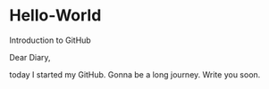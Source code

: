 # Hello-World
Introduction to GitHub

Dear Diary,

today I started my GitHub. Gonna be a long journey. Write you soon. 
